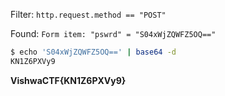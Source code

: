 
Filter: `http.request.method == "POST"`

Found: `Form item: "pswrd" = "S04xWjZQWFZ5OQ=="`

```bash
$ echo 'S04xWjZQWFZ5OQ==' | base64 -d
KN1Z6PXVy9
```

**VishwaCTF{KN1Z6PXVy9}**
